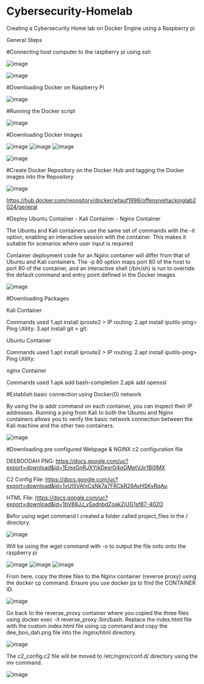 # Cybersecurity-Homelab
Creating a Cybersecurity Home lab on Docker Engine using a Raspberry pi

General Steps

#Connecting host computer to the raspberry pi using ssh

![image](https://github.com/Will-Tauferner/Cybersecurity-Homelab/assets/112906919/628ba0c1-eb52-44fb-a5d6-5a5f1fb53ce6)

![image](https://github.com/Will-Tauferner/Cybersecurity-Homelab/assets/112906919/1a565ef0-f0e8-44a0-b698-fec0cf44a52d)

#Downloading Docker on Raspberry Pi

![image](https://github.com/Will-Tauferner/Cybersecurity-Homelab/assets/112906919/45014604-2502-43d7-9d64-fa3e8d30e2ca)

#Running the Docker script 

![image](https://github.com/Will-Tauferner/Cybersecurity-Homelab/assets/112906919/eadfb108-c17d-44d8-a06d-e1b39cb7fd5a)

#Downloading Docker Images 

![image](https://github.com/Will-Tauferner/Cybersecurity-Homelab/assets/112906919/fde9a681-99a3-4601-99b3-21e81d669d39)
![image](https://github.com/Will-Tauferner/Cybersecurity-Homelab/assets/112906919/a5bfbdfb-8554-4321-a976-b5132f0e26f8)
![image](https://github.com/Will-Tauferner/Cybersecurity-Homelab/assets/112906919/ebb2e18f-c041-4190-9b48-3f925f45c4b7)

![image](https://github.com/Will-Tauferner/Cybersecurity-Homelab/assets/112906919/0c4b3d3c-023e-426f-83a8-2d5fada51bdd)

#Create Docker Repository on the Docker Hub and tagging the Docker images into the Repository 

![image](https://github.com/Will-Tauferner/Cybersecurity-Homelab/assets/112906919/13c5fa41-4aea-4711-bf09-f3be7b31cca0)

https://hub.docker.com/repository/docker/wtauf1998/offensivehackinglab2024/general

#Deploy Ubuntu Container - Kali Container - Nginx Container 

The Ubuntu and Kali containers use the same set of commands with the -it option, enabling an interactive session with the container. This makes it suitable for scenarios where user input is required

Container deployment code for an Nginx container will differ from that of Ubuntu and Kali containers. The -p 80 option maps port 80 of the host to port 80 of the container, and an interactive shell (/bin/sh) is run to override the default command and entry point defined in the Docker images

![image](https://github.com/Will-Tauferner/Cybersecurity-Homelab/assets/112906919/bb203b43-2b74-4ee7-98cc-fdae70e343c5)

#Downloading Packages 

Kali Container 

Commands used
1.apt install iproute2 > IP routing:
2.apt install iputils-ping> Ping Utility:
3.apt install git > git:

Ubuntu Container

Commands used 
1.apt install iproute2 > IP routing:
2.apt install iputils-ping> Ping Utility:

nginx Container 

Commands used
1.apk add bash-completion
2.apk add openssl

#Establish basic connection using Docker(0) network

By using the ip addr command on each container, you can inspect their IP addresses. Running a ping from Kali to both the Ubuntu and Nginx containers allows you to verify the basic network connection between the Kali machine and the other two containers.

![image](https://github.com/Will-Tauferner/Cybersecurity-Homelab/assets/112906919/f61468e7-964f-423c-9f3a-a4a2cd337717)

#Downloading pre configured Webpage & NGINX c2 configuration file 

DEEBOODAH PNG: https://docs.google.com/uc?export=download&id=1EmxGnRJXYjkDesrO4qGMetVJir1B0lMX 

C2 Config File: https://docs.google.com/uc?export=download&id=1vUI5VAhjCsNk7a7FRCkR26AvHSKvRqAu 

HTML File: https://docs.google.com/uc?export=download&id=1bV88JJ_vSadnbdZoakZjUG1sf87-40ZO 

Befor using wget command I created a folder called project_files in the / directory.

![image](https://github.com/Will-Tauferner/Cybersecurity-Homelab/assets/112906919/916fafc4-383e-4e8f-8d6c-e649db3df09e)

Will be using the wget command with -o to output the file onto onto the raspberry pi 

![image](https://github.com/Will-Tauferner/Cybersecurity-Homelab/assets/112906919/a06cd186-155a-4fda-88d5-4903fbf795a1)
![image](https://github.com/Will-Tauferner/Cybersecurity-Homelab/assets/112906919/c46e3618-527f-4a7e-a72d-fc6ce794cbb5)
![image](https://github.com/Will-Tauferner/Cybersecurity-Homelab/assets/112906919/32af8a76-8fd5-496f-ac0a-0b68c2d835d1)

From here, copy the three files to the Nginx container (reverse proxy) using the docker cp command. Ensure you use docker ps to find the CONTAINER ID.

![image](https://github.com/Will-Tauferner/Cybersecurity-Homelab/assets/112906919/13ece8d2-3a86-43c9-9802-d0370353df2c)

Go back to the reverse_proxy container where you copied the three files using docker exec -it reverse_proxy /bin/bash. Replace the index.html file with the custom index.html file using cp command and copy the dee_boo_dah.png file into the /nginx/html directory.

![image](https://github.com/Will-Tauferner/Cybersecurity-Homelab/assets/112906919/1a6e538f-37ef-464e-879d-fd8ea21d6328)

The c2_config.c2 file will be moved to /etc/nginx/conf.d/ directory using the mv command.

![image](https://github.com/Will-Tauferner/Cybersecurity-Homelab/assets/112906919/5ffb71b2-5965-4b70-97a3-14789457a32e)





